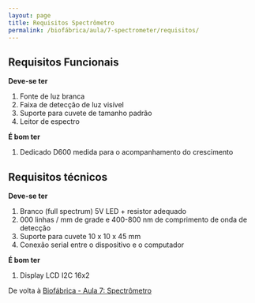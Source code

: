 ```yaml
---
layout: page
title: Requisitos Spectrômetro
permalink: /biofábrica/aula/7-spectrometer/requisitos/
---
```


## Requisitos Funcionais

**Deve-se ter**

1. Fonte de luz branca
2. Faixa de detecção de luz visível
3. Suporte para cuvete de tamanho padrão
4. Leitor de espectro

**É bom ter**

1. Dedicado D600 medida para o acompanhamento do crescimento

## Requisitos técnicos

**Deve-se ter**

1. Branco (full spectrum) 5V LED + resistor adequado
2. 000 linhas / mm de grade e 400-800 nm de comprimento de onda de detecção
3. Suporte para cuvete 10 x 10 x 45 mm 
4. Conexão serial entre o dispositivo e o computador

**É bom ter**

1. Display LCD I2C 16x2 

De volta à [Biofábrica - Aula 7: Spectrômetro](/biofactory/class/7-spectrometer/)
